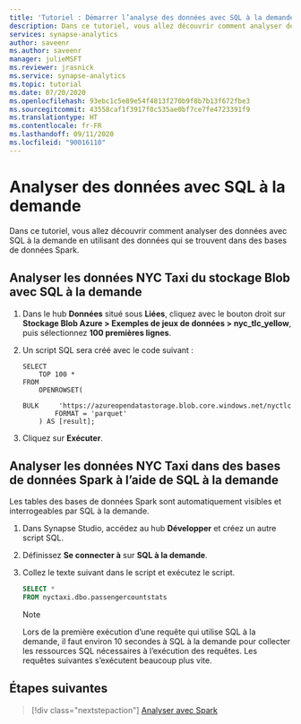 ```yaml
---
title: 'Tutoriel : Démarrer l’analyse des données avec SQL à la demande'
description: Dans ce tutoriel, vous allez découvrir comment analyser des données avec SQL à la demande en utilisant des données qui se trouvent dans des bases de données Spark.
services: synapse-analytics
author: saveenr
ms.author: saveenr
manager: julieMSFT
ms.reviewer: jrasnick
ms.service: synapse-analytics
ms.topic: tutorial
ms.date: 07/20/2020
ms.openlocfilehash: 93ebc1c5e89e54f4813f270b9f8b7b13f672fbe3
ms.sourcegitcommit: 43558caf1f3917f0c535ae0bf7ce7fe4723391f9
ms.translationtype: HT
ms.contentlocale: fr-FR
ms.lasthandoff: 09/11/2020
ms.locfileid: "90016110"
---
```

# <a name="analyze-data-with-sql-on-demand"></a>Analyser des données avec SQL à la demande

Dans ce tutoriel, vous allez découvrir comment analyser des données avec SQL à la demande en utilisant des données qui se trouvent dans des bases de données Spark. 

## <a name="analyze-nyc-taxi-data-in-blob-storage--using-sql-on-demand"></a>Analyser les données NYC Taxi du stockage Blob avec SQL à la demande

1. Dans le hub **Données** situé sous **Liées**, cliquez avec le bouton droit sur **Stockage Blob Azure > Exemples de jeux de données > nyc_tlc_yellow**, puis sélectionnez **100 premières lignes**.
1. Un script SQL sera créé avec le code suivant :

    ```
    SELECT
        TOP 100 *
    FROM
        OPENROWSET(
            BULK     'https://azureopendatastorage.blob.core.windows.net/nyctlc/yellow/puYear=*/puMonth=*/*.parquet',
            FORMAT = 'parquet'
        ) AS [result];
    ```
1. Cliquez sur **Exécuter**.

## <a name="analyze-nyc-taxi-data-in-spark-databases-using-sql-on-demand"></a>Analyser les données NYC Taxi dans des bases de données Spark à l’aide de SQL à la demande

Les tables des bases de données Spark sont automatiquement visibles et interrogeables par SQL à la demande.

1. Dans Synapse Studio, accédez au hub **Développer** et créez un autre script SQL.
1. Définissez **Se connecter à** sur **SQL à la demande**.
1. Collez le texte suivant dans le script et exécutez le script.

    ```sql
    SELECT *
    FROM nyctaxi.dbo.passengercountstats
    ```

    > [!NOTE]
    > Lors de la première exécution d’une requête qui utilise SQL à la demande, il faut environ 10 secondes à SQL à la demande pour collecter les ressources SQL nécessaires à l’exécution des requêtes. Les requêtes suivantes s’exécutent beaucoup plus vite.
  


## <a name="next-steps"></a>Étapes suivantes

> [!div class="nextstepaction"]
> [Analyser avec Spark](get-started-analyze-spark.md)
